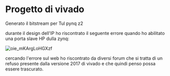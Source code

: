 # Progetto di vivado 

Generato il bitstream per Tul pynq z2 

durante il design dell'IP ho riscontrato il seguente errore quando ho abilitato una porta slave HP dulla zynq:

![oie_mKArgLoHGXzf](https://user-images.githubusercontent.com/95140213/209014986-fe3f0330-70b1-4645-a6c1-bda5f4e4f932.png)


cercando l'errore sul web ho riscontrato da diversi forum che si tratta di un refuso presente dalla versione 2017 di vivado e che quindi penso possa essere trascurato.



